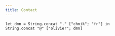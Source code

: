 ```yaml
---
title: Contact
---
```


```{.ocaml}
let dmn = String.concat "." ["chnik"; "fr"] in
String.concat "@" ["olivier"; dmn]
```
